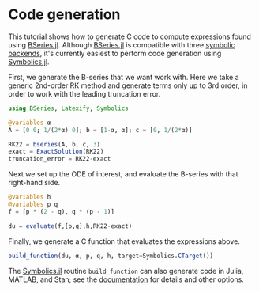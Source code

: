 # Code generation
This tutorial shows how to generate C code to compute expressions found using [BSeries.jl](https://github.com/ranocha/BSeries.jl).  Although [BSeries.jl](https://github.com/ranocha/BSeries.jl) is compatible with three [symbolic backends](https://ranocha.de/BSeries.jl/dev/tutorials/symbolic_computations/), it's currently easiest to perform code generation using [Symbolics.jl](https://github.com/JuliaSymbolics/Symbolics.jl).

First, we generate the B-series that we want work with.  Here we take a generic 2nd-order RK method and generate terms only up to 3rd order, in order to work with the leading truncation error.


```julia
using BSeries, Latexify, Symbolics

@variables α
A = [0 0; 1/(2*α) 0]; b = [1-α, α]; c = [0, 1/(2*α)]

RK22 = bseries(A, b, c, 3)
exact = ExactSolution(RK22)
truncation_error = RK22-exact
```

Next we set up the ODE of interest, and evaluate the B-series with that right-hand side.


```julia
@variables h
@variables p q
f = [p * (2 - q), q * (p - 1)]

du = evaluate(f,[p,q],h,RK22-exact)
```

Finally, we generate a C function that evaluates the expressions above.


```julia
build_function(du, α, p, q, h, target=Symbolics.CTarget())
```

The [Symbolics.jl](https://github.com/JuliaSymbolics/Symbolics.jl) routine `build_function` can also generate code in Julia, MATLAB, and Stan; see the [documentation](https://symbolics.juliasymbolics.org/stable/manual/build_function/#build_function) for details and other options.
